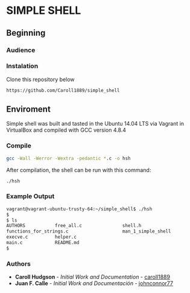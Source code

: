 # SIMPLE SHELL


## Beginning

### Audience

### Instalation
Clone this repository below

```bash
https://github.com/Caroll1889/simple_shell
```
## Enviroment
Simple shell was built and tasted in the Ubuntu 14.04 LTS via Vagrant in VirtualBox and compiled with GCC version 4.8.4

### Compile

```bash
gcc -Wall -Werror -Wextra -pedantic *.c -o hsh
```
After compilation, the shell can be run with this command:

```bash
./hsh
```
### Example Output
```bash
vagrant@vagrant-ubuntu-trusty-64:~/simple_shell$ ./hsh
$
$ ls
AUTHORS           free_all.c               shell.h
functions_for_strings.c                    man_1_simple_shell
execve.c          helper.c
main.c            README.md
$
```

### Authors

* **Caroll Hudgson** - *Initial Work and Documentation* - [caroll1889](https://github.com/Caroll1889)
* **Juan F. Calle** - *Initial Work and Documentación* - [johnconnor77](https://github.com/johnconnor77)



